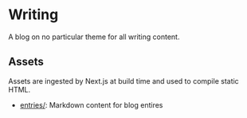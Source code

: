 # Writing

A blog on no particular theme for all writing content.


## Assets

Assets are ingested by Next.js at build time and used to compile static HTML.

- [entries/](./entries/): Markdown content for blog entires


